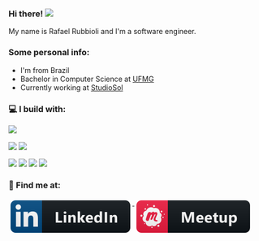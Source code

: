 ### Hi there! <img src="https://raw.githubusercontent.com/MartinHeinz/MartinHeinz/master/wave.gif" width="30px">

My name is Rafael Rubbioli and I'm a software engineer.

### Some personal info:
- I'm from Brazil
- Bachelor in Computer Science at [UFMG](https://www.dcc.ufmg.br/dcc/)
- Currently working at [StudioSol](https://www.studiosol.com.br/)

### 💻 I build with:
![](https://img.shields.io/badge/OS-Linux-informational?style=flat&logo=linux&logoColor=white&color=blue)

![](https://img.shields.io/badge/Lang-Go-informational?style=flat&logo=go&logoColor=white&color=blue)
![](https://img.shields.io/badge/Lang-Python-informational?style=flat&logo=python&logoColor=white&color=blue)

![](https://img.shields.io/badge/Tools-Docker-informational?style=flat&logo=docker&logoColor=white&color=blue)
![](https://img.shields.io/badge/Tools-Kubernetes-informational?style=flat&logo=kubernetes&logoColor=white&color=blue)
![](https://img.shields.io/badge/Tools-Mariadb-informational?style=flat&logo=mariadb&logoColor=white&color=blue)
![](https://img.shields.io/badge/Tools-Influxdb-informational?style=flat&logo=influxdb&logoColor=white&color=blue)

### 💬 Find me at:

<a href="https://www.linkedin.com/in/rafael-rubbioli-ferreira-0a455215b//">
  <img
    src="https://raw.githubusercontent.com/MikeCodesDotNET/ColoredBadges/master/svg/social/linkedin.svg"
    alt="LinkedIn"
    style="vertical-align: top; margin: 4px;"
  />
</a>
<a href="https://www.meetup.com/members/203873574/">
  <img
    src="https://raw.githubusercontent.com/MikeCodesDotNET/ColoredBadges/master/svg/social/meetup.svg"
    alt="Meetup"
    style="vertical-align: top; margin: 4px;"
  />
</a>

